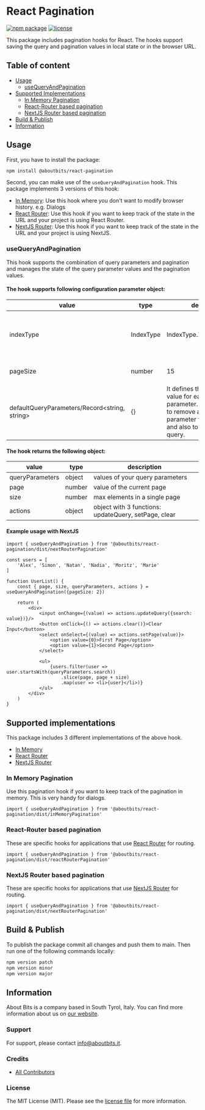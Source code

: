 React Pagination
=============

[![npm package](https://badge.fury.io/js/%40aboutbits%2Freact-pagination.svg)](https://badge.fury.io/js/%40aboutbits%2Freact-pagination)
[![license](https://img.shields.io/github/license/aboutbits/react-pagination)](https://github.com/aboutbits/react-pagination/blob/main/license.md)

This package includes pagination hooks for React. The hooks support saving the query and pagination values in local
state or in the browser URL.

## Table of content

- [Usage](#usage)
    - [useQueryAndPagination](#usequeryandpagination)
- [Supported Implementations](#supported-implementations)
    - [In Memory Pagination](#in-memory-pagination)
    - [React-Router based pagination](#react-router-based-pagination)
    - [NextJS Router based pagination](#nextjs-router-based-pagination)
- [Build & Publish](#build--publish)
- [Information](#information)

## Usage

First, you have to install the package:

```bash
npm install @aboutbits/react-pagination
```

Second, you can make use of the `useQueryAndPagination` hook. This package implements 3 versions of this hook:

- [In Memory](#in-memory-pagination): Use this hook where you don't want to modify browser history. e.g. Dialogs
- [React Router](#react-router-based-pagination): Use this hook if you want to keep track of the state in the URL and
  your project is using React Router.
- [NextJS Router](#nextjs-router-based-pagination): Use this hook if you want to keep track of the state in the URL and
  your project is using NextJS.

### useQueryAndPagination

This hook supports the combination of query parameters and pagination and manages the state of the query parameter values and the
pagination values.

#### The hook supports following configuration parameter object:

|value|type|default|description|
|---|---|---|---|
|indexType|IndexType|IndexType.ZERO_BASED|It defines whether the pagination is zero or one based.|
|pageSize|number|15|Page size of the pagination.|
|defaultQueryParameters/Record<string, string>|{}|It defines the default value for each query parameter. This is used to remove a query parameter from the URL and also to clear the query.

#### The hook returns the following object:

|value|type|description|
|---|---|---|
|queryParameters|object|values of your query parameters|
|page|number|value of the current page|
|size|number|max elements in a single page|
|actions|object|object with 3 functions: updateQuery, setPage, clear|

#### Example usage with NextJS

```tsx
import { useQueryAndPagination } from '@aboutbits/react-pagination/dist/nextRouterPagination'

const users = [
    'Alex', 'Simon', 'Natan', 'Nadia', 'Moritz', 'Marie'
]

function UserList() {
    const { page, size, queryParameters, actions } = useQueryAndPagination({pageSize: 2})

    return (
        <div>
            <input onChange={(value) => actions.updateQuery({search: value})}/>
            <button onClick={() => actions.clear()}>Clear Input</button>
            <select onSelect={(value) => actions.setPage(value)}>
                <option value={0}>First Page</option>
                <option value={1}>Second Page</option>
            </select>

            <ul>
                {users.filter(user => user.startsWith(queryParameters.search))
                    .slice(page, page + size)
                    .map(user => <li>{user}</li>)}
            </ul>
        </div>
    )
}
```

## Supported implementations

This package includes 3 different implementations of the above hook.

- [In Memory](#in-memory-pagination)
- [React Router](#react-router-based-pagination)
- [NextJS Router](#nextjs-router-based-pagination)

### In Memory Pagination

Use this pagination hook if you want to keep track of the pagination in memory. This is very handy for dialogs.

```tsx
import { useQueryAndPagination } from '@aboutbits/react-pagination/dist/inMemoryPagination'
```

### React-Router based pagination

These are specific hooks for applications that use [React Router](https://reactrouter.com/) for routing.

```tsx
import { useQueryAndPagination } from '@aboutbits/react-pagination/dist/reactRouterPagination'
```

### NextJS Router based pagination

These are specific hooks for applications that use [NextJS Router](https://nextjs.org/docs/api-reference/next/router)
for routing.

```tsx
import { useQueryAndPagination } from '@aboutbits/react-pagination/dist/nextRouterPagination'
```

## Build & Publish

To publish the package commit all changes and push them to main. Then run one of the following commands locally:

```bash
npm version patch
npm version minor
npm version major
```

## Information

About Bits is a company based in South Tyrol, Italy. You can find more information about us
on [our website](https://aboutbits.it).

### Support

For support, please contact [info@aboutbits.it](mailto:info@aboutbits.it).

### Credits

- [All Contributors](../../contributors)

### License

The MIT License (MIT). Please see the [license file](license.md) for more information.
